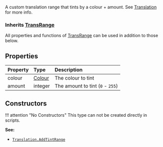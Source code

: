 A custom translation range that tints by a colour + amount. See [Translation](https://zdoom.org/wiki/Translation) for more info.

### Inherits <type>[TransRange](TransRange.md)</type>  
All properties and functions of <type>[TransRange](TransRange.md)</type> can be used in addition to those below.

## Properties

| Property | Type | Description |
|:---------|:-----|:------------|
<prop class="rw">colour</prop> | <type>[Colour](../Colour.md)</type> | The colour to tint
<prop class="rw">amount</prop> | <type>integer</type> | The amount to tint (`0` - `255`)

## Constructors

!!! attention "No Constructors"
    This type can not be created directly in scripts.

**See:**

* <code>[Translation.AddTintRange](Translation.md#addtintrange)</code>
